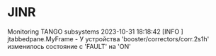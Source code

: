 # JINR
Monitoring TANGO subsystems
2023-10-31 18:18:42 [INFO   ] jtabbedpane.MyFrame - У устройства 'booster/correctors/corr.2s1h' изменилось состояние c 'FAULT' на 'ON'
